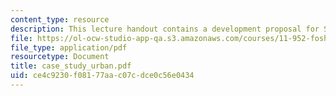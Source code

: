 ```yaml
---
content_type: resource
description: This lecture handout contains a development proposal for Singapore.
file: https://ol-ocw-studio-app-qa.s3.amazonaws.com/courses/11-952-foshan-china-workshop-spring-2004/ce4c9230f08177aac07cdce0c56e0434_case_study_urban.pdf
file_type: application/pdf
resourcetype: Document
title: case_study_urban.pdf
uid: ce4c9230-f081-77aa-c07c-dce0c56e0434
---
```

